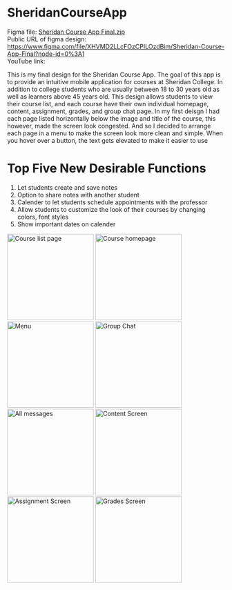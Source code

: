 # SheridanCourseApp

Figma file: [Sheridan Course App Final.zip](https://github.com/JoshPhil/SheridanCourseApp/files/8149460/Sheridan.Course.App.Final.zip) <br />
Public URL of figma design: https://www.figma.com/file/XHVMD2LLcFOzCPILOzdBim/Sheridan-Course-App-Final?node-id=0%3A1 <br />
YouTube link: <br />

This is my final design for the Sheridan Course App. The goal of this app is to provide an intuitive mobile application for courses at Sheridan College. In addition to college students who are usually between 18 to 30 years old as well as learners above 45 years old. This design allows students to view their course list, and each course have their own individual homepage, content, assignment, grades, and group chat page. In my first deisgn I had each page listed horizontally below the image and title of the course, this however, made the screen look congested. And so I decided to arrange each page in a menu to make the screen look more clean and simple. When you hover over a button, the text gets elevated to make it easier to use

# Top Five New Desirable Functions
1. Let students create and save notes
2. Option to share notes with another student
3. Calender to let students schedule appointments with the professor
4. Allow students to customize the look of their courses by changing colors, font styles
5. Show important dates on calender


<img width="200" alt="Course list page" src="https://user-images.githubusercontent.com/61252535/155899744-07c005d6-088a-4606-a5ff-f741bf7f97cd.png"> <img width="200" alt="Course homepage" src="https://user-images.githubusercontent.com/61252535/155899825-2f51be2b-9d3c-4d01-a7ab-350b7776b023.png"> <img width="200" alt="Menu" src="https://user-images.githubusercontent.com/61252535/155900003-8a50e893-6187-458e-9304-30ba5fded5bb.png"> <img width="200" alt="Group Chat" src="https://user-images.githubusercontent.com/61252535/155900052-fc5d2ed7-3bcd-406e-9440-cbde8ab93ef4.png">  <img width="200" alt="All messages" src="https://user-images.githubusercontent.com/61252535/155900078-ba5d0afa-e7ae-46f9-98f5-bfb4f1c683df.png"> <img width="200" alt="Content Screen" src="https://user-images.githubusercontent.com/61252535/155900118-1c8b577e-7019-4ceb-80ff-fb5a7ab83fd7.png"> <img width="200" alt="Assignment Screen" src="https://user-images.githubusercontent.com/61252535/155900133-bfb38ebe-02bb-4b05-a43e-2bbacfa6fbd9.png"> <img width="200" alt="Grades Screen" src="https://user-images.githubusercontent.com/61252535/155900152-1fd2ce14-e35f-491d-8e2b-e3dc0e74951c.png">
